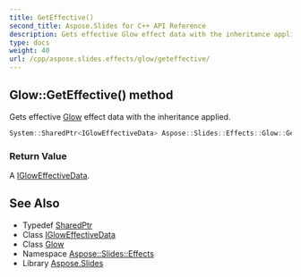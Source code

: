 ```yaml
---
title: GetEffective()
second_title: Aspose.Slides for C++ API Reference
description: Gets effective Glow effect data with the inheritance applied.
type: docs
weight: 40
url: /cpp/aspose.slides.effects/glow/geteffective/
---
```

## Glow::GetEffective() method


Gets effective [Glow](../) effect data with the inheritance applied.

```cpp
System::SharedPtr<IGlowEffectiveData> Aspose::Slides::Effects::Glow::GetEffective() override
```


### Return Value

A [IGlowEffectiveData](../../igloweffectivedata/).

## See Also

* Typedef [SharedPtr](../../system/sharedptr/)
* Class [IGlowEffectiveData](../igloweffectivedata/)
* Class [Glow](./)
* Namespace [Aspose::Slides::Effects](../)
* Library [Aspose.Slides](../../)